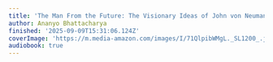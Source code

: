 ```yaml
---
title: 'The Man From the Future: The Visionary Ideas of John von Neumann'
author: Ananyo Bhattacharya
finished: '2025-09-09T15:31:06.124Z'
coverImage: 'https://m.media-amazon.com/images/I/71QlpibWMgL._SL1200_.jpg'
audiobook: true
---
```

